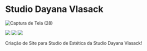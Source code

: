 # Studio Dayana Vlasack

<!---Esses são exemplos. Veja https://shields.io para outras pessoas ou para personalizar este conjunto de escudos. Você pode querer incluir dependências, status do projeto e informações de licença aqui--->

![Captura de Tela (28)](https://github.com/thalisonsilva/site-html-css-javascript/assets/129459647/e0553680-45d7-4b1b-8554-f03162498e2f)

<div>
     <img src="https://img.shields.io/badge/JavaScript-F7DF1E?style=for-the-badge&logo=javascript&logoColor=black"/>
     <img src="https://img.shields.io/badge/HTML5-E34F26?style=for-the-badge&logo=html5&logoColor=white" />
     <img src="https://img.shields.io/badge/CSS3-1572B6?style=for-the-badge&logo=css3&logoColor=white"/>
    
  </div>



<p>Criação de Site para Studio de Estética da Studio Dayana Vlasack!</p>

